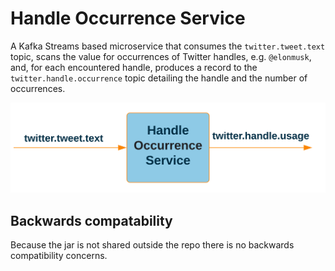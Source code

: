 # Handle Occurrence Service

A Kafka Streams based microservice that consumes the `twitter.tweet.text` topic, 
scans the value for occurrences of Twitter handles, e.g. `@elonmusk`, and, for each encountered
handle, produces a record to the `twitter.handle.occurrence` topic detailing the handle and the number of occurrences.

![creek-demo-design.svg](../docs/assets/images/creek-demo-design.svg)

## Backwards compatability

Because the jar is not shared outside the repo there is no backwards compatibility concerns.